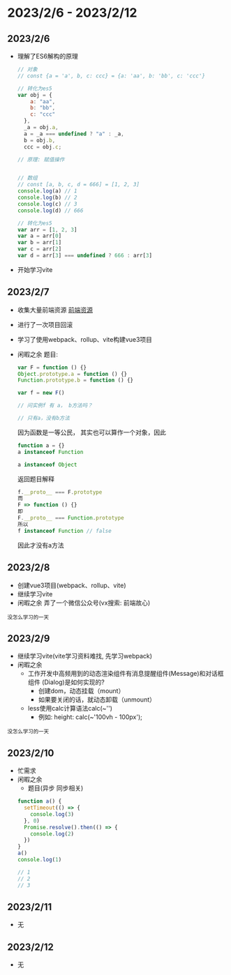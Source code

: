 # 2023/2/6 - 2023/2/12

## 2023/2/6
 - 理解了ES6解构的原理

   ```js
   // 对象
   // const {a = 'a', b, c: ccc} = {a: 'aa', b: 'bb', c: 'ccc'}
   
   // 转化为es5
   var obj = {
       a: "aa",
       b: "bb",
       c: "ccc"
     },
     _a = obj.a,
     a = _a === undefined ? "a" : _a,
     b = obj.b,
     ccc = obj.c;
   
   // 原理: 赋值操作
   
   
   // 数组
   // const [a, b, c, d = 666] = [1, 2, 3]
   console.log(a) // 1
   console.log(b) // 2
   console.log(c) // 3
   console.log(d) // 666
   
   // 转化为es5
   var arr = [1, 2, 3]
   var a = arr[0]
   var b = arr[1]
   var c = arr[2]
   var d = arr[3] === undefined ? 666 : arr[3] 
   ```

 - 开始学习vite

## 2023/2/7
- 收集大量前端资源
  [前端资源](https://codevity.top/article/harvest/link/实用工具.html)
  
- 进行了一次项目回滚
- 学习了使用webpack、rollup、vite构建vue3项目

- 闲暇之余
  题目:
  ```js
  var F = function () {}
  Object.prototype.a = function () {}
  Function.prototype.b = function () {}
  
  var f = new F()
  
  // 问实例f 有 a， b方法吗？
  
  // 只有a，没有b方法
  ```

  因为函数是一等公民， 其实也可以算作一个对象，因此

  ```js
  function a = {}
  a instanceof Function
  
  a instanceof Object
  ```

  返回题目解释

  ```js
  f.__proto__ === F.prototype
  而
  F => function () {}
  即
  F.__proto__ === Function.prototype
  所以
  f instanceof Function // false
  ```

  因此才没有a方法

## 2023/2/8
- 创建vue3项目(webpack、rollup、vite)
- 继续学习vite
- 闲暇之余
  弄了一个微信公众号(vx搜索: 前端故心)

`没怎么学习的一天`
## 2023/2/9
- 继续学习vite(vite学习资料难找, 先学习webpack)
- 闲暇之余
   - 工作开发中高频用到的动态渲染组件有消息提醒组件(Message)和对话框组件 (Dialog)是如何实现的?
     - 创建dom，动态挂载（mount）
     - 如果要关闭的话，就动态卸载（unmount）
   - less使用calc计算语法calc(~'')
     - 例如: height: calc(~'100vh - 100px');

`没怎么学习的一天`

## 2023/2/10
- 忙需求
- 闲暇之余
  - 题目(异步 同步相关)
  ```js
  function a() {
    setTimeout(() => {
      console.log(3)
    }, 0)
    Promise.resolve().then(() => {
      console.log(2)
    })
  }
  a()
  console.log(1)
  
  // 1  
  // 2
  // 3
  ```

## 2023/2/11
- 无

## 2023/2/12
- 无